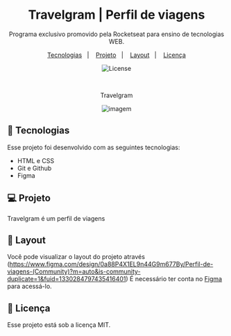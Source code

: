 <h1 align="center"> Travelgram | Perfil de viagens </h1>

<p align="center">
Programa exclusivo promovido pela Rocketseat para ensino de tecnologias WEB.
</p>

<p align="center">
  <a href="#-tecnologias">Tecnologias</a>&nbsp;&nbsp;&nbsp;|&nbsp;&nbsp;&nbsp;
  <a href="#-projeto">Projeto</a>&nbsp;&nbsp;&nbsp;|&nbsp;&nbsp;&nbsp;
  <a href="#-layout">Layout</a>&nbsp;&nbsp;&nbsp;|&nbsp;&nbsp;&nbsp;
  <a href="#memo-licença">Licença</a>
</p>

<p align="center">
  <img alt="License" src="https://img.shields.io/static/v1?label=license&message=MIT&color=49AA26&labelColor=000000">
  
</p>


<br>

<p align="center">
 Travelgram
</p>

<p align="center">
<img  alt="imagem" src="https://github.com/user-attachments/assets/6461c6ac-aa3e-4ba8-a8dc-c1969b81b266">
</p>


## 🚀 Tecnologias

Esse projeto foi desenvolvido com as seguintes tecnologias:

- HTML e CSS
- Git e Github
- Figma

## 💻 Projeto

Travelgram é um perfil de viagens

## 🔖 Layout

Você pode visualizar o layout do projeto através (https://www.figma.com/design/0a88P4X1EL9n44G9m677By/Perfil-de-viagens-(Community)?m=auto&is-community-duplicate=1&fuid=1330284797435416401) É necessário ter conta no [Figma](https://figma.com) para acessá-lo.

## :memo: Licença

Esse projeto está sob a licença MIT.
